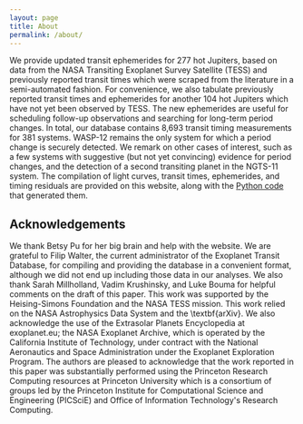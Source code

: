 ```yaml
---
layout: page
title: About
permalink: /about/
---
```


We provide updated transit ephemerides for 277 hot Jupiters, based on data from 
the NASA Transiting Exoplanet Survey Satellite (TESS) and  previously reported
transit times which were scraped from the literature in a semi-automated fashion.
For convenience, we also tabulate previously reported transit
times and ephemerides for another 104 hot Jupiters which have not yet been
observed by TESS.
The new ephemerides are useful for
scheduling follow-up observations and
searching for long-term period changes. In total, our database contains 8,693 transit timing measurements for 381 systems.
WASP-12 remains the only system for which a period change
is securely detected.
We remark on other cases of interest, such as a few systems with suggestive (but not
yet convincing) evidence for period changes,
and the detection of a second transiting planet in the NGTS-11 system.
The compilation of light curves, transit times, ephemerides, and timing residuals
are provided on this website, along with the [Python code](https://github.com/transit-timing/transit-timing) that generated them.


## Acknowledgements
We thank Betsy Pu for her big brain and help with the website. 
We are grateful to Filip Walter, the current administrator of the Exoplanet Transit Database, for compiling and providing the database in a convenient format, although we did not end up including those
data in our analyses. We also thank
Sarah Millholland, Vadim Krushinsky, and Luke Bouma for helpful comments on the draft of this paper.
This work was supported by the Heising-Simons Foundation
and the NASA TESS mission.
This work relied on 
the NASA Astrophysics Data System and
the \textbf{arXiv}.
We also acknowledge the use of
the Extrasolar Planets Encyclopedia at exoplanet.eu; the NASA Exoplanet Archive, which is operated by the California Institute of Technology, under contract with the National Aeronautics and Space Administration under the Exoplanet Exploration Program. The authors are pleased to acknowledge that the work reported in this paper was substantially performed using the Princeton Research Computing resources at Princeton University which is a consortium of groups led by the Princeton Institute for Computational Science and Engineering (PICSciE) and Office of Information Technology's Research Computing.
